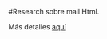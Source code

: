 #Research sobre mail Html.

Más detalles [aquí](https://github.com/jenniferjara/research-emaill/blob/master/info.md "aquí")